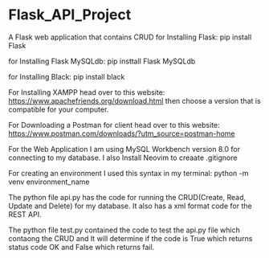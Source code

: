 # Flask_API_Project
A Flask web application that contains CRUD
for Installing Flask:
    pip install Flask
    
for Installing Flask MySQLdb:
    pip insttall Flask MySQLdb
    
for Installing Black:
    pip install black
    
 For Installing XAMPP head over to this website: https://www.apachefriends.org/download.html
 then choose a version that is compatible for your computer.   
 
 For Downloading a Postman for client head over to this website: https://www.postman.com/downloads/?utm_source=postman-home
 
 For the Web Application I am using MySQL Workbench version 8.0 for connecting to my database.
 I also Install Neovim to creaate .gitignore
 
For creating an environment I used this syntax in my terminal:
                python -m venv environment_name 
               
The python file api.py has the code for running the CRUD(Create, Read, Update and Delete) for my database. 
It also has a xml format code for the REST API.

The python file test.py contained the code to test the api.py file which contaong the CRUD and It will determine if the code is True which returns status code OK and False which returns fail.
 
 
